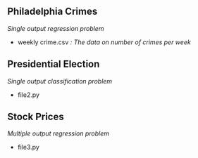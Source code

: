 ## Philadelphia Crimes 
*Single output regression problem*
- weekly crime.csv *: The data on number of crimes per week*

## Presidential Election
*Single output classification problem*
- file2.py

## Stock Prices
*Multiple output regression problem*
- file3.py
